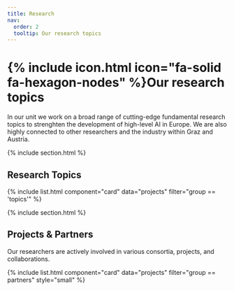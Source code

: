 ```yaml
---
title: Research
nav:
  order: 2
  tooltip: Our research topics
---
```


# {% include icon.html icon="fa-solid fa-hexagon-nodes" %}Our research topics

In our unit we work on a broad range of cutting-edge fundamental research topics to strenghten the development of high-level AI in Europe. We are also highly connected to other researchers and the industry within Graz and Austria.

{% include section.html %}

## Research Topics

{% include list.html component="card" data="projects" filter="group == 'topics'" %}

{% include section.html %}

## Projects & Partners

Our researchers are actively involved in various consortia, projects, and collaborations. 

{% include list.html component="card" data="projects" filter="group == partners" style="small" %}
